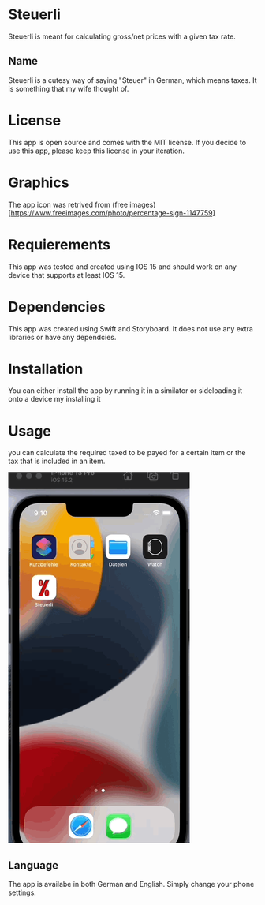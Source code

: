 # Steuerli
Steuerli is meant for calculating gross/net prices with a given tax rate.


## Name 
Steuerli is a cutesy way of saying "Steuer" in German, which means taxes. 
It is something that my wife thought of. 


# License 
This app is open source and comes with the MIT license. 
If you decide to use this app, please keep this license in your iteration. 


# Graphics 
The app icon was retrived from (free images)[https://www.freeimages.com/photo/percentage-sign-1147759]


# Requierements 
 This app was tested and created using IOS 15 and should work on any device that supports at least IOS 15.  
 

# Dependencies 
This app was created using Swift and Storyboard. It does not use any extra libraries or have any dependcies. 


# Installation
You can either install the app by running it in a similator or sideloading it onto a device my installing it 


# Usage 
you can calculate the required taxed to be payed for a certain item or the tax that is included in an item. 

![Alt Text](Images/intro.gif)





## Language 
The app is availabe in both German and English. 
Simply change your phone settings. 





